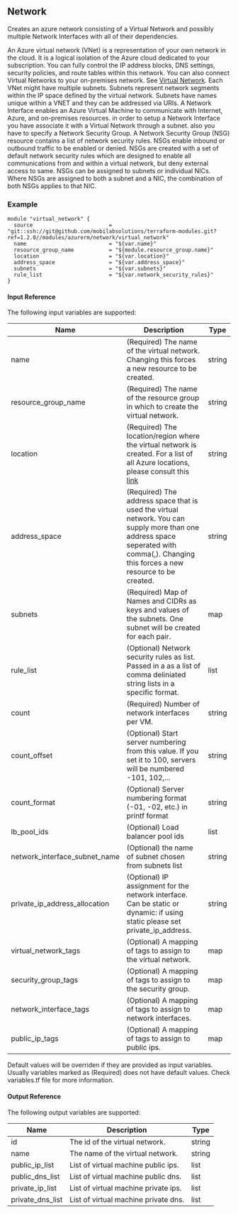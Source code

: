 ## Network
Creates an azure network consisting of a Virtual Network and possibly multiple Network Interfaces with all of their dependencies.

An Azure virtual network (VNet) is a representation of your own network in the cloud. It is a logical isolation of the Azure cloud dedicated to your subscription. You can fully control the IP address blocks, DNS settings, security policies, and route tables within this network. You can also connect Virtual Networks to your on-premises network. See [Virtual Network](https://docs.microsoft.com/en-us/azure/virtual-network/virtual-networks-overview).
Each VNet might have multiple subnets. Subnets represent network segments within the IP space defined by the virtual network. Subnets have names unique within a VNET and they can be addressed via URIs.
A Network Interface enables an Azure Virtual Machine to communicate with Internet, Azure, and on-premises resources. in order to setup a Network Interface you have associate it with a Virtual Network through a subnet. also you have to specify a Network Security Group.
A Network Security Group (NSG) resource contains a list of network security rules. NSGs enable inbound or outbound traffic to be enabled or denied. NSGs are created with a set of default network security rules which are designed to enable all communications from and within a virtual network, but deny external access to same. NSGs can be assigned to subnets or individual NICs. Where NSGs are assigned to both a subnet and a NIC, the combination of both NSGs applies to that NIC.

### Example
```hcl
module "virtual_network" {
  source                        = "git::ssh://git@github.com/mobilabsolutions/terraform-modules.git?ref=1.2.0//modules/azurerm/network/virtual_network"
  name                          = "${var.name}"
  resource_group_name           = "${module.resource_group.name}"
  location                      = "${var.location}"
  address_space                 = "${var.address_space}"
  subnets                       = "${var.subnets}"
  rule_list                     = "${var.network_security_rules}"
}
```

#### Input Reference
The following input variables are supported:

Name | Description | Type 
----------------- | --------- | -------- 
name  | (Required) The name of the virtual network. Changing this forces a new resource to be created. | string 
resource_group_name | (Required) The name of the resource group in which to create the virtual network. | string
location | (Required) The location/region where the virtual network is created. For a list of all Azure locations, please consult this [link](https://azure.microsoft.com/en-us/regions/) | string 
address_space | (Required) The address space that is used the virtual network. You can supply more than one address space seperated with comma(,). Changing this forces a new resource to be created. | string
subnets | (Required) Map of Names and CIDRs as keys and values of the subnets. One subnet will be created for each pair. | map 
rule_list | (Optional) Network security rules as list. Passed in a as a list of comma deliniated string lists in a specific format. | list
count | (Required) Number of network interfaces per VM. | string
count_offset | (Optional) Start server numbering from this value. If you set it to 100, servers will be numbered -101, 102,... | string
count_format | (Optional) Server numbering format (-01, -02, etc.) in printf format | string
lb_pool_ids | (Optional) Load balancer pool ids | list
network_interface_subnet_name | (Optional) the name of subnet chosen from subnets list | string
private_ip_address_allocation | (Optional) IP assignment for the network interface. Can be static or dynamic: if using static please set private_ip_address. | string
virtual_network_tags | (Optional) A mapping of tags to assign to the virtual network. | map
security_group_tags | (Optional) A mapping of tags to assign to the security group. | map
network_interface_tags | (Optional) A mapping of tags to assign to network interfaces. | map
public_ip_tags | (Optional) A mapping of tags to assign to public ips. | map

Default values will be overriden if they are provided as input variables. Usually variables marked as (Required) does not have default values. Check variables.tf file for more information.

#### Output Reference
The following output variables are supported:

Name | Description | Type
----------------- | --------- | --------
id  | The id of the virtual network. | string
name | The name of the virtual network. | string
public_ip_list | List of virtual machine public ips. | list
public_dns_list | List of virtual machine public dns. | list
private_ip_list | List of virtual machine private ips. | list
private_dns_list | List of virtual machine private dns. | list

